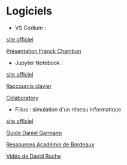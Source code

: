 # Logiciels

- VS Codium :

[site officiel](https://vscodium.com/)

[Présentation Franck Chambon](https://franckchambon.github.io/ClasseVirtuelle/NSI/5-%C3%89diteurs/vscodium.html)


- Jupyter Notebook :

[site officiel](https://jupyter.org/)

[Raccourcis clavier](https://cheatography.com/weidadeyue/cheat-sheets/jupyter-notebook/)

[Colaboratory](https://colab.research.google.com/notebooks/welcome.ipynb)

- Filius : simulation d'un réseau informatique
 
[site officiel](https://www.lernsoftware-filius.de/Herunterladen)

[Guide Daniel Garmann](https://www.pearltrees.com/s/file/preview/205382473/Introduction%20Filius.pdf?pearlId=270715447)

[Ressources Académie de Bordeaux](https://ent2d.ac-bordeaux.fr/disciplines/sti-college/2019/09/25/filius-un-logiciel-de-simulation-de-reseau-simple-et-accessible/)

[Vidéo de David Roche](https://www.youtube.com/watch?v=K3GGmiLwB6U)